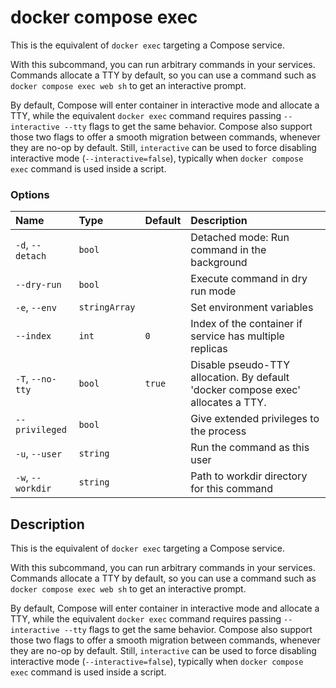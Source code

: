 # docker compose exec

<!---MARKER_GEN_START-->
This is the equivalent of `docker exec` targeting a Compose service.

With this subcommand, you can run arbitrary commands in your services. Commands allocate a TTY by default, so
you can use a command such as `docker compose exec web sh` to get an interactive prompt.

By default, Compose will enter container in interactive mode and allocate a TTY, while the equivalent `docker exec`
command requires passing `--interactive --tty` flags to get the same behavior. Compose also support those two flags
to offer a smooth migration between commands, whenever they are no-op by default. Still, `interactive` can be used to
force disabling interactive mode (`--interactive=false`), typically when `docker compose exec` command is used inside
a script.

### Options

| Name              | Type          | Default | Description                                                                      |
|:------------------|:--------------|:--------|:---------------------------------------------------------------------------------|
| `-d`, `--detach`  | `bool`        |         | Detached mode: Run command in the background                                     |
| `--dry-run`       | `bool`        |         | Execute command in dry run mode                                                  |
| `-e`, `--env`     | `stringArray` |         | Set environment variables                                                        |
| `--index`         | `int`         | `0`     | Index of the container if service has multiple replicas                          |
| `-T`, `--no-tty`  | `bool`        | `true`  | Disable pseudo-TTY allocation. By default 'docker compose exec' allocates a TTY. |
| `--privileged`    | `bool`        |         | Give extended privileges to the process                                          |
| `-u`, `--user`    | `string`      |         | Run the command as this user                                                     |
| `-w`, `--workdir` | `string`      |         | Path to workdir directory for this command                                       |


<!---MARKER_GEN_END-->

## Description

This is the equivalent of `docker exec` targeting a Compose service.

With this subcommand, you can run arbitrary commands in your services. Commands allocate a TTY by default, so
you can use a command such as `docker compose exec web sh` to get an interactive prompt.

By default, Compose will enter container in interactive mode and allocate a TTY, while the equivalent `docker exec` 
command requires passing `--interactive --tty` flags to get the same behavior. Compose also support those two flags
to offer a smooth migration between commands, whenever they are no-op by default. Still, `interactive` can be used to 
force disabling interactive mode (`--interactive=false`), typically when `docker compose exec` command is used inside 
a script.